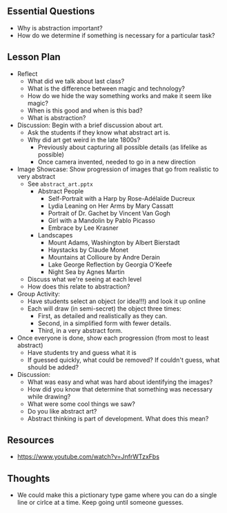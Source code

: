 ## Essential Questions

- Why is abstraction important?
- How do we determine if something is necessary for a particular task?

## Lesson Plan

- Reflect
    - What did we talk about last class?
    - What is the difference between magic and technology?
    - How do we hide the way something works and make it seem like magic?
    - When is this good and when is this bad?
    - What is abstraction?
- Discussion: Begin with a brief discussion about art.
    - Ask the students if they know what abstract art is.
    - Why did art get weird in the late 1800s?
        - Previously about capturing all possible details (as lifelike as possible)
        - Once camera invented, needed to go in a new direction
- Image Showcase: Show progression of images that go from realistic to very abstract
    - See `abstract_art.pptx`
        - Abstract People
            - Self-Portrait with a Harp by Rose-Adélaïde Ducreux
            - Lydia Leaning on Her Arms by Mary Cassatt
            - Portrait of Dr. Gachet by Vincent Van Gogh
            - Girl with a Mandolin by Pablo Picasso
            - Embrace by Lee Krasner
        - Landscapes
            - Mount Adams, Washington by Albert Bierstadt
            - Haystacks by Claude Monet
            - Mountains at Collioure by Andre Derain
            - Lake George Reflection by Georgia O’Keefe
            - Night Sea by Agnes Martin
    - Discuss what we're seeing at each level
    - How does this relate to abstraction?
- Group Activity:
    - Have students select an object (or idea!!!) and look it up online
    - Each will draw (in semi-secret) the object three times:
        - First, as detailed and realistically as they can.
        - Second, in a simplified form with fewer details.
        - Third, in a very abstract form.
- Once everyone is done, show each progression (from most to least abstract)
    - Have students try and guess what it is
    - If guessed quickly, what could be removed? If couldn't guess, what should be added?
- Discussion:
    - What was easy and what was hard about identifying the images?
    - How did you know that determine that something was necessary while drawing?
    - What were some cool things we saw?
    - Do you like abstract art?
    - Abstract thinking is part of development. What does this mean?

## Resources

- https://www.youtube.com/watch?v=JnfrWTzxFbs

## Thoughts

- We could make this a pictionary type game where you can do a single line
  or cirlce at a time. Keep going until someone guesses.
